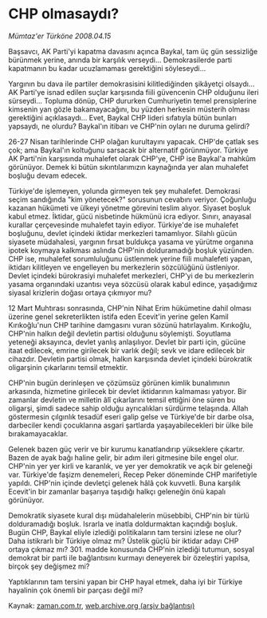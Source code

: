 # CHP olmasaydı?

*Mümtaz'er Türköne 2008.04.15*

<tr><td class="metin" colspan="2" style="padding-top: 20px; padding-left: 5px; padding-right: 10px;">Başsavcı, AK Parti'yi kapatma davasını açınca Baykal, tam üç gün sessizliğe bürünmek yerine, anında bir karşılık verseydi... Demokrasilerde parti kapatmanın bu kadar ucuzlamaması gerektiğini söyleseydi...</td></tr><tr><td class="metin" colspan="2" style="padding-top: 20px; padding-left: 5px; padding-right: 10px;"><p>Yargının bu dava ile partiler demokrasisini kilitlediğinden şikâyetçi olsaydı... AK Parti'ye isnad edilen suçlar karşısında fiili güvencenin CHP olduğunu ileri sürseydi... Topluma dönüp, CHP dururken Cumhuriyetin temel prensiplerine kimsenin yan gözle bakamayacağını, bu yüzden herkesin müsterih olması gerektiğini açıklasaydı... Evet, Baykal CHP lideri sıfatıyla bütün bunları yapsaydı, ne olurdu? Baykal'ın itibarı ve CHP'nin oyları ne duruma gelirdi?
<p>26-27 Nisan tarihlerinde CHP olağan kurultayını yapacak. CHP'de çatlak ses çok; ama Baykal'ın koltuğunu sarsacak bir alternatif görünmüyor. Türkiye AK Parti'nin karşısında muhalefet olarak CHP'ye, CHP ise Baykal'a mahkûm görünüyor. Demek ki bütün sıkıntılarımızın kaynağında yer alan muhalefet boşluğu devam edecek.
<p>Türkiye'de işlemeyen, yolunda girmeyen tek şey muhalefet. Demokrasi seçim sandığında "kim yönetecek?" sorusunun cevabını veriyor. Çoğunluğu kazanan hükümeti ve ülkeyi yönetme görevini teslim alıyor. Siyaset boşluk kabul etmez. İktidar, gücü nisbetinde hükmünü icra ediyor. Sınırı, anayasal kurallar çerçevesinde muhalefet tayin ediyor. Türkiye'de ise muhalefet boşluğunu, devlet içindeki iktidar merkezleri tamamlıyor. Silahlı gücün siyasete müdahalesi, yargının fırsat buldukça yasama ve yürütme organına ipotek koymaya kalkması aslında CHP'nin dolduramadığı boşluk yüzünden. CHP ise, muhalefet sorumluluğunu üstlenmek yerine fiili muhalefeti yapan, iktidarı kilitleyen ve engelleyen bu merkezlerin sözcülüğünü üstleniyor. Devlet içindeki bürokrasiyi muhalefet merkezleri, CHP'yi de bu merkezlerin yasama organındaki uzantısı veya sözcüsü olarak kabul edince, yaşadığımız siyasal krizlerin doğası ortaya çıkmıyor mu?
<p>12 Mart Muhtırası sonrasında, CHP'nin Nihat Erim hükümetine dahil olması üzerine genel sekreterlikten istifa eden Ecevit'in yerine gelen Kamil Kırıkoğlu'nun CHP tarihine damgasını vuran sözünü hatırlayalım. Kırıkoğlu, CHP'nin halkın değil devletin partisi olduğunu söylemişti. Soyutlama yeteneği aksayınca, devlet yanlış anlaşılıyor. Devlet bir parti için, gücüne itaat edilecek, emrine girilecek bir varlık değil; sevk ve idare edilecek bir cihazdır. Devletin partisi olmak, halkın karşısında devlet içindeki bürokratik oligarşinin çıkarlarını temsil etmektir.
<p>CHP'nin bugün derinleşen ve çözümsüz görünen kimlik bunalımının arkasında, hizmetine girilecek bir devlet iktidarının kalmaması yatıyor. Bir zamanlar devletin ve milletin âlî çıkarlarını temsil ettiğini öne süren bu oligarşi, şimdi sadece sahip olduğu ayrıcalıkları sürdürme telaşında. Allah göstermesin çılgınlık tesadüf eseri galip gelse ve Türkiye'de bir darbe olsa, darbeciler kendi çocuklarına asgari şartlarda yaşayabilecekleri bir ülke bile bırakamayacaklar.
<p>Gelenek bazen güç verir ve bir kurumu kanatlandırıp yükseklere çıkartır. Bazen de ayak bağı haline gelir, bir adım ileri gitmesine bile engel olur. CHP'nin yer yer kirli ve karanlık, ve yer yer demokratik ve açık bir geleneği var. Türkiye'de faşizm denemeleri, Recep Peker döneminde CHP marifetiyle yapıldı. CHP'nin içinde devletçi gelenek hâlâ çok kuvvetli. Buna karşılık Ecevit'in bir zamanlar başarıya taşıdığı halkçı geleneğin önü kapalı görünüyor.
<p>Demokratik siyasete kural dışı müdahalelerin müsebbibi, CHP'nin bir türlü dolduramadığı boşluk. Israrla ve inatla doldurmaktan kaçındığı boşluk. Bugün CHP, Baykal eliyle izlediği politikaların tam tersini izlese ne olur? Daha istikrarlı bir Türkiye olmaz mı? Üstelik güçlü bir iktidar adayı CHP ortaya çıkmaz mı? 301. madde konusunda CHP'nin izlediği tutumun, sosyal demokrat bir parti ile bağlantısını kurmayı deneyerek bir özeleştiri yapılsa, birçok şey değişmez mi?
<p>Yaptıklarının tam tersini yapan bir CHP hayal etmek, daha iyi bir Türkiye hayalinin çok önemli bir parçası değil mi?<br/></p></p></p></p></p></p></p></p></td></tr>

Kaynak: [zaman.com.tr](http://zaman.com.tr/yazar.do?yazino=677195), [web.archive.org (arşiv bağlantısı)](http://web.archive.org/web/20080622040438/http://www.zaman.com.tr:80/yazar.do?yazino=677195)
